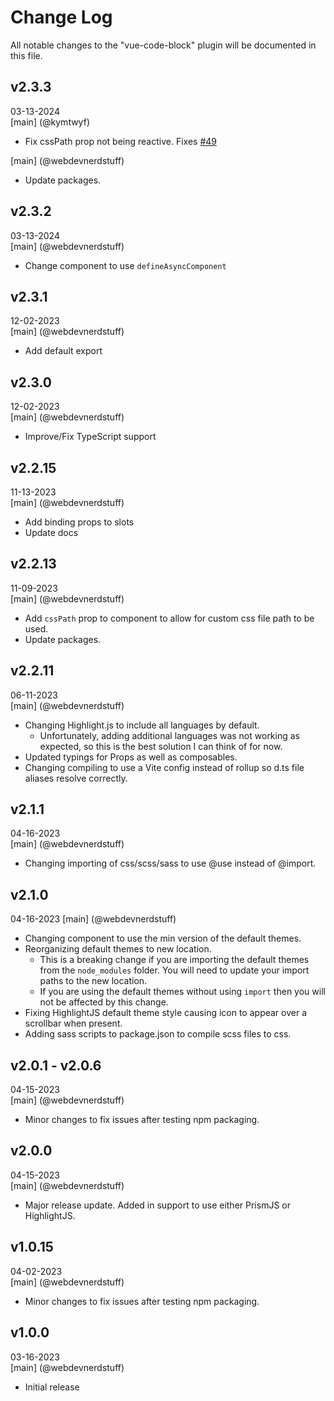 # Change Log
All notable changes to the "vue-code-block" plugin will be documented in this file.

## v2.3.3
03-13-2024  
[main] (@kymtwyf)
* Fix cssPath prop not being reactive. Fixes [#49](https://github.com/webdevnerdstuff/vue-code-block/issues/49)

[main] (@webdevnerdstuff)
* Update packages.

## v2.3.2
03-13-2024  
[main] (@webdevnerdstuff)
* Change component to use `defineAsyncComponent`

## v2.3.1
12-02-2023  
[main] (@webdevnerdstuff)
* Add default export

## v2.3.0
12-02-2023  
[main] (@webdevnerdstuff)
* Improve/Fix TypeScript support

## v2.2.15
11-13-2023  
[main] (@webdevnerdstuff)
* Add binding props to slots
* Update docs

## v2.2.13
11-09-2023  
[main] (@webdevnerdstuff)
* Add `cssPath` prop to component to allow for custom css file path to be used.
* Update packages.

## v2.2.11
06-11-2023  
[main] (@webdevnerdstuff)
* Changing Highlight.js to include all languages by default.
  * Unfortunately, adding additional languages was not working as expected, so this is the best solution I can think of for now.
* Updated typings for Props as well as composables.
* Changing compiling to use a Vite config instead of rollup so d.ts file aliases resolve correctly.

## v2.1.1
04-16-2023  
[main] (@webdevnerdstuff)
* Changing importing of css/scss/sass to use @use instead of @import.

## v2.1.0
04-16-2023
[main] (@webdevnerdstuff)
* Changing component to use the min version of the default themes.
* Reorganizing default themes to new location.
  * This is a breaking change if you are importing the default themes from the `node_modules` folder. You will need to update your import paths to the new location.
  * If you are using the default themes without using `import` then you will not be affected by this change.
* Fixing HighlightJS default theme style causing icon to appear over a scrollbar when present.
* Adding sass scripts to package.json to compile scss files to css.

## v2.0.1 - v2.0.6
04-15-2023  
[main] (@webdevnerdstuff)
* Minor changes to fix issues after testing npm packaging.

## v2.0.0
04-15-2023  
[main] (@webdevnerdstuff)
* Major release update. Added in support to use either PrismJS or HighlightJS.

## v1.0.15
04-02-2023  
[main] (@webdevnerdstuff)
* Minor changes to fix issues after testing npm packaging.

## v1.0.0
03-16-2023  
[main] (@webdevnerdstuff)
* Initial release
